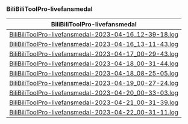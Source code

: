### BiliBiliToolPro-livefansmedal

| BiliBiliToolPro-livefansmedal |
| :----: |
| [BiliBiliToolPro-livefansmedal-2023-04-16_12-39-18.log](./BiliBiliToolPro-livefansmedal-2023-04-16_12-39-18.log) |
| [BiliBiliToolPro-livefansmedal-2023-04-16_13-11-43.log](./BiliBiliToolPro-livefansmedal-2023-04-16_13-11-43.log) |
| [BiliBiliToolPro-livefansmedal-2023-04-17_00-29-43.log](./BiliBiliToolPro-livefansmedal-2023-04-17_00-29-43.log) |
| [BiliBiliToolPro-livefansmedal-2023-04-18_00-31-44.log](./BiliBiliToolPro-livefansmedal-2023-04-18_00-31-44.log) |
| [BiliBiliToolPro-livefansmedal-2023-04-18_08-25-05.log](./BiliBiliToolPro-livefansmedal-2023-04-18_08-25-05.log) |
| [BiliBiliToolPro-livefansmedal-2023-04-19_00-27-24.log](./BiliBiliToolPro-livefansmedal-2023-04-19_00-27-24.log) |
| [BiliBiliToolPro-livefansmedal-2023-04-20_00-33-03.log](./BiliBiliToolPro-livefansmedal-2023-04-20_00-33-03.log) |
| [BiliBiliToolPro-livefansmedal-2023-04-21_00-31-39.log](./BiliBiliToolPro-livefansmedal-2023-04-21_00-31-39.log) |
| [BiliBiliToolPro-livefansmedal-2023-04-22_00-31-11.log](./BiliBiliToolPro-livefansmedal-2023-04-22_00-31-11.log) |
